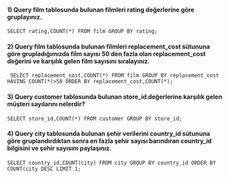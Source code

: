 #### 1) Query film tablosunda bulunan filmleri rating değerlerine göre gruplayınız.
```SELECT rating,COUNT(*) FROM film GROUP BY rating; ```

#### 2) Query film tablosunda bulunan filmleri replacement_cost sütununa göre grupladığımızda film sayısı 50 den fazla olan replacement_cost değerini ve karşılık gelen film sayısını sıralayınız.
``` SELECT replacement_cost,COUNT(*) FROM film GROUP BY replacement_cost HAVING COUNT(*)>50 ORDER BY replacement_cost,COUNT(*);```

#### 3) Query customer tablosunda bulunan store_id değerlerine karşılık gelen müşteri sayılarını nelerdir?
```SELECT store_id,COUNT(*) FROM customer GROUP BY store_id;```

#### 4) Query city tablosunda bulunan şehir verilerini country_id sütununa göre gruplandırdıktan sonra en fazla şehir sayısı barındıran country_id bilgisini ve şehir sayısını paylaşınız.
```SELECT country_id,COUNT(city) FROM city GROUP BY country_id ORDER BY COUNT(city DESC LIMIT 1;```

